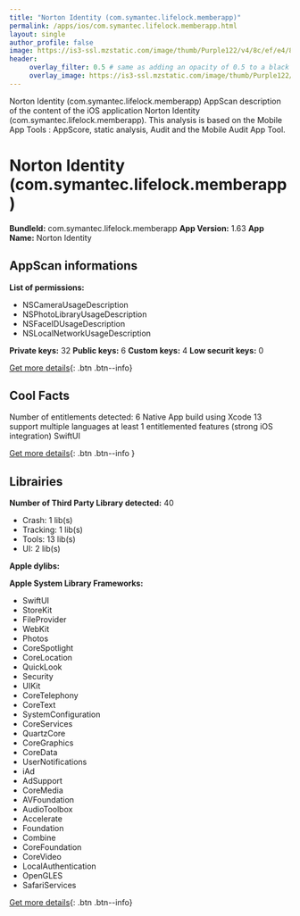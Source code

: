 ```yaml
---
title: "Norton Identity (com.symantec.lifelock.memberapp)"
permalink: /apps/ios/com.symantec.lifelock.memberapp.html
layout: single
author_profile: false
image: https://is3-ssl.mzstatic.com/image/thumb/Purple122/v4/8c/ef/e4/8cefe445-374f-7af3-3b09-c33ae964cabc/AppIcon-1x_U007emarketing-0-5-0-85-220.png/512x512bb.jpg
header: 
     overlay_filter: 0.5 # same as adding an opacity of 0.5 to a black background
     overlay_image: https://is3-ssl.mzstatic.com/image/thumb/Purple122/v4/8c/ef/e4/8cefe445-374f-7af3-3b09-c33ae964cabc/AppIcon-1x_U007emarketing-0-5-0-85-220.png/512x512bb.jpg
---
```

Norton Identity (com.symantec.lifelock.memberapp) AppScan description of the content of the iOS application Norton Identity (com.symantec.lifelock.memberapp). This analysis is based on the Mobile App Tools : AppScore, static analysis, Audit and the Mobile Audit App Tool.

# Norton Identity (com.symantec.lifelock.memberapp)

**BundleId:** com.symantec.lifelock.memberapp
**App Version:** 1.63
**App Name:** Norton Identity


## AppScan informations 

**List of permissions:** 
- NSCameraUsageDescription
- NSPhotoLibraryUsageDescription
- NSFaceIDUsageDescription
- NSLocalNetworkUsageDescription
  
  
**Private keys:** 32
**Public keys:** 6
**Custom keys:** 4
**Low securit keys:** 0
  
[Get more details](/pricing.html){: .btn .btn--info}

## Cool Facts

Number of entitlements detected: 6
Native App
build using Xcode 13
support multiple languages
at least 1 entitlemented features (strong iOS integration)
SwiftUI
  
[Get more details](/pricing.html){: .btn .btn--info }

## Librairies 
**Number of Third Party Library detected:** 40
- Crash: 1 lib(s)
- Tracking: 1 lib(s)
- Tools: 13 lib(s)
- UI: 2 lib(s)


**Apple dylibs:**


**Apple System Library Frameworks:**
- SwiftUI
- StoreKit
- FileProvider
- WebKit
- Photos
- CoreSpotlight
- CoreLocation
- QuickLook
- Security
- UIKit
- CoreTelephony
- CoreText
- SystemConfiguration
- CoreServices
- QuartzCore
- CoreGraphics
- CoreData
- UserNotifications
- iAd
- AdSupport
- CoreMedia
- AVFoundation
- AudioToolbox
- Accelerate
- Foundation
- Combine
- CoreFoundation
- CoreVideo
- LocalAuthentication
- OpenGLES
- SafariServices


  
[Get more details](/pricing.html){: .btn .btn--info}

